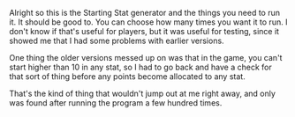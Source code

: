 Alright so this is the Starting Stat generator and the things you need to run it. It should be good to. You can choose how many times you want it to run. I don't know if that's useful for players, but it was useful for testing, since it showed me that I had some problems with earlier versions.

One thing the older versions messed up on was that in the game, you can't start higher than 10 in any stat, so I had to go back and have a check for that sort of thing before any points become allocated to any stat.

That's the kind of thing that wouldn't jump out at me right away, and only was found after running the program a few hundred times.
